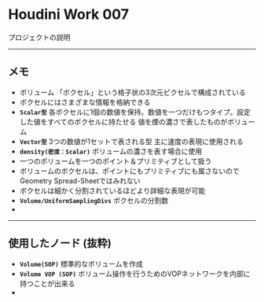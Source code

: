 # Houdini Work 007

プロジェクトの説明

------

## メモ

- ボリューム
  「ボクセル」という格子状の3次元ピクセルで構成されている
- ボクセルにはさまざまな情報を格納できる
- **`Scalar型`**
  各ボクセルに1個の数値を保持。数値を一つだけもつタイプ。設定した値をすべてのボクセルに持たせる
  値を煙の濃さで表したものがボリューム
- **`Vector型`**
  3つの数値が1セットで表される型
  主に速度の表現に使用される
- **`density(密度：Scalar)`**
  ボリュームの濃さを表す場合に使用
- 一つのボリュームを一つのポイント＆プリミティブとして扱う
- ボリュームのボクセルは、ポイントにもプリミティブにも属さないのでGeometry Spread-Sheetではみれない
- ボクセルは細かく分割されているほどより詳細な表現が可能
- **`Volume/UniformSamplingDivs`**
  ボクセルの分割数
- 

------

## 使用したノード (抜粋)

- **``Volume(SOP)``**
  標準的なボリュームを作成
- **``Volume VOP (SOP)``**
  ボリューム操作を行うためのVOPネットワークを内部に持つことが出来る
- 
